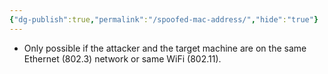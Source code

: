 ```yaml
---
{"dg-publish":true,"permalink":"/spoofed-mac-address/","hide":"true"}
---
```



- Only possible if the attacker and the target machine are on the same Ethernet (802.3) network or same WiFi (802.11).